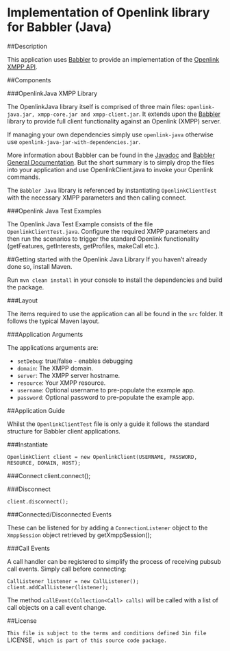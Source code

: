# Implementation of Openlink library for Babbler (Java)

##Description

This application uses [Babbler](https://bitbucket.org/sco0ter/babbler/) to provide an implementation of the [Openlink XMPP API](http://openlink.4ng.net:8080/openlink/xep-xxx-openlink_15-11.xml).

##Components

###OpenlinkJava XMPP Library

The OpenlinkJava library itself is comprised of three main files: `openlink-java.jar, xmpp-core.jar and xmpp-client.jar`. It extends upon the [Babbler](https://bitbucket.org/sco0ter/babbler/) library to provide full client functionality against an Openlink (XMPP) server.

If managing your own dependencies simply use `openlink-java` otherwise use `openlink-java-jar-with-dependencies.jar`.

More information about Babbler can be found in the [Javadoc](http://sco0ter.bitbucket.org/babbler/apidocs/index.html) and [Babbler General Documentation](http://docs.xmpp.rocks/). But the short 
summary is to simply drop the files into your application and use  OpenlinkClient.java to invoke your Openlink commands.
 
The `Babbler Java` library is referenced by instantiating `OpenlinkClientTest` with the necessary XMPP parameters and then calling connect.

###Openlink Java Test Examples

The Openlink Java Test Example consists of the file `OpenlinkClientTest.java`. Configure the required XMPP parameters and then run the scenarios to trigger the standard Openlink functionality (getFeatures, getInterests, getProfiles, makeCall etc.).

##Getting started with the Openlink Java Library
If you haven’t already done so, install Maven. 

Run `mvn clean install` in your console to install the dependencies and build the package.

###Layout

The items required to use the application can all be found in the `src` folder. It follows the typical Maven layout.

###Application Arguments

The applications arguments are:
* `setDebug`: true/false - enables debugging 
* `domain`: The XMPP domain.
* `server`: The XMPP server hostname.
* `resource`: Your XMPP resource.
* `username`: Optional username to pre-populate the example app.
* `password`: Optional password to pre-populate the example app.

##Application Guide

Whilst the `OpenlinkClientTest` file is only a guide it follows the standard structure for Babbler client applications.

###Instantiate

	OpenlinkClient client = new OpenlinkClient(USERNAME, PASSWORD, RESOURCE, DOMAIN, HOST);
	
###Connect
	client.connect();
	
###Disconnect

    client.disconnect();

###Connected/Disconnected Events

These can be listened for by adding a `ConnectionListener` object to the `XmppSession` object retrieved by getXmppSession();


###Call Events

A call handler can be registered to simplify the process of receiving pubsub call events. Simply call before connecting:

	CallListener listener = new CallListener();
	client.addCallListener(listener);

The method `callEvent(Collection<Call> calls)` will be called with a list of call objects on a call event change.

##License

`This file is subject to the terms and conditions defined 3in file `LICENSE`, which is part of this source code package.`
